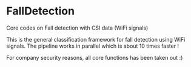 # FallDetection
Core codes on Fall detection with CSI data (WiFi signals)

This is the general classification framework for fall detection using WiFi signals. The pipeline works in parallel which is about 10 times faster !

For company security reasons, all core functions has been taken out :)
